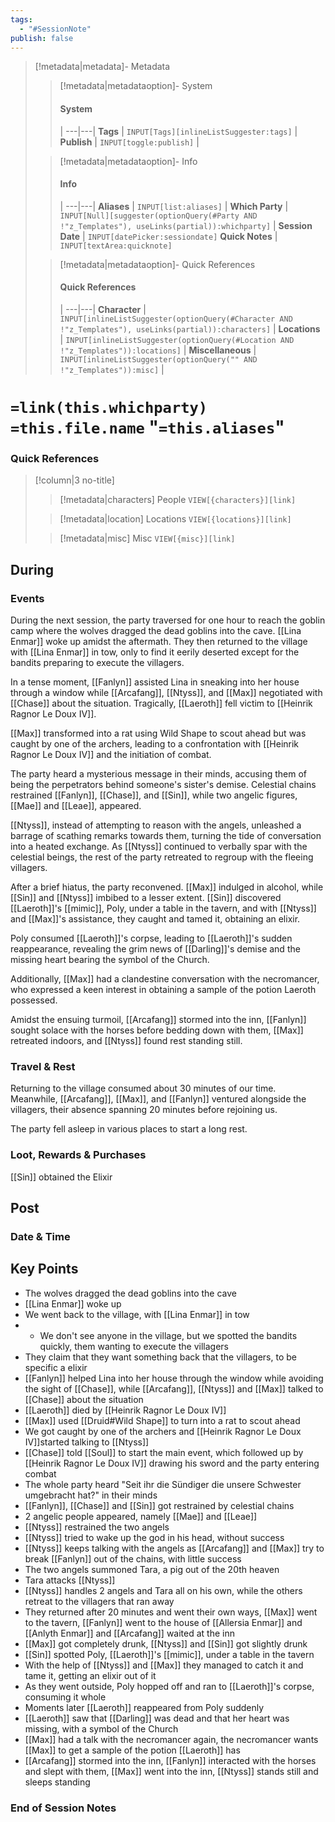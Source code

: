 ```yaml
---
tags:
  - "#SessionNote"
publish: false
---
```

> [!metadata|metadata]- Metadata 
>> [!metadata|metadataoption]- System
>> #### System
>>  |
>> ---|---|
> **Tags** | `INPUT[Tags][inlineListSuggester:tags]` |
> **Publish** | `INPUT[toggle:publish]` |
>
>> [!metadata|metadataoption]- Info
>> #### Info
>>  |
>> ---|---|
>> **Aliases** | `INPUT[list:aliases]` |
>> **Which Party** | `INPUT[Null][suggester(optionQuery(#Party AND !"z_Templates"), useLinks(partial)):whichparty]` |
>> **Session Date** | `INPUT[datePicker:sessiondate]`
>> **Quick Notes** |  `INPUT[textArea:quicknote]`
>
>> [!metadata|metadataoption]- Quick References
>> #### Quick References
>>  |
>> ---|---|
>> **Character** | `INPUT[inlineListSuggester(optionQuery(#Character AND !"z_Templates"), useLinks(partial)):characters]` |
>> **Locations** | `INPUT[inlineListSuggester(optionQuery(#Location AND !"z_Templates")):locations]` |
>> **Miscellaneous** | `INPUT[inlineListSuggester(optionQuery("" AND !"z_Templates")):misc]` |

#  `=link(this.whichparty)` `=this.file.name` "`=this.aliases`"
### Quick References

> [!column|3 no-title]
>> [!metadata|characters] People
>> `VIEW[{characters}][link]`
>
>> [!metadata|location] Locations
>> `VIEW[{locations}][link]`
>
>> [!metadata|misc] Misc
>> `VIEW[{misc}][link]`

## During
### Events

During the next session, the party traversed for one hour to reach the goblin camp where the wolves dragged the dead goblins into the cave. [[Lina Enmar]] woke up amidst the aftermath. They then returned to the village with [[Lina Enmar]] in tow, only to find it eerily deserted except for the bandits preparing to execute the villagers.

In a tense moment, [[Fanlyn]] assisted Lina in sneaking into her house through a window while [[Arcafang]], [[Ntyss]], and [[Max]] negotiated with [[Chase]] about the situation. Tragically, [[Laeroth]] fell victim to [[Heinrik Ragnor Le Doux IV]].

[[Max]] transformed into a rat using Wild Shape to scout ahead but was caught by one of the archers, leading to a confrontation with [[Heinrik Ragnor Le Doux IV]] and the initiation of combat.

The party heard a mysterious message in their minds, accusing them of being the perpetrators behind someone's sister's demise. Celestial chains restrained [[Fanlyn]], [[Chase]], and [[Sin]], while two angelic figures, [[Mae]] and [[Leae]], appeared.

[[Ntyss]], instead of attempting to reason with the angels, unleashed a barrage of scathing remarks towards them, turning the tide of conversation into a heated exchange. As [[Ntyss]] continued to verbally spar with the celestial beings, the rest of the party retreated to regroup with the fleeing villagers.

After a brief hiatus, the party reconvened. [[Max]] indulged in alcohol, while [[Sin]] and [[Ntyss]] imbibed to a lesser extent. [[Sin]] discovered [[Laeroth]]'s [[mimic]], Poly, under a table in the tavern, and with [[Ntyss]] and [[Max]]'s assistance, they caught and tamed it, obtaining an elixir.

Poly consumed [[Laeroth]]'s corpse, leading to [[Laeroth]]'s sudden reappearance, revealing the grim news of [[Darling]]'s demise and the missing heart bearing the symbol of the Church.

Additionally, [[Max]] had a clandestine conversation with the necromancer, who expressed a keen interest in obtaining a sample of the potion Laeroth possessed.

Amidst the ensuing turmoil, [[Arcafang]] stormed into the inn, [[Fanlyn]] sought solace with the horses before bedding down with them, [[Max]] retreated indoors, and [[Ntyss]] found rest standing still.

### Travel & Rest

Returning to the village consumed about 30 minutes of our time. Meanwhile, [[Arcafang]], [[Max]], and [[Fanlyn]] ventured alongside the villagers, their absence spanning 20 minutes before rejoining us.

The party fell asleep in various places to start a long rest.

### Loot, Rewards & Purchases

[[Sin]] obtained the Elixir

## Post
### Date & Time

## Key Points

- The wolves dragged the dead goblins into the cave 
- [[Lina Enmar]] woke up
- We went back to the village, with [[Lina Enmar]] in tow
- - We don't see anyone in the village, but we spotted the bandits quickly, them wanting to execute the villagers
- They claim that they want something back that the villagers, to be specific a elixir 
- [[Fanlyn]] helped Lina into her house through the window while avoiding the sight of [[Chase]], while [[Arcafang]], [[Ntyss]] and [[Max]] talked to [[Chase]] about the situation
- [[Laeroth]] died by [[Heinrik Ragnor Le Doux IV]] 
- [[Max]] used [[Druid#Wild Shape]] to turn into a rat to scout ahead
- We got caught by one of the archers and [[Heinrik Ragnor Le Doux IV]]started talking to [[Ntyss]] 
- [[Chase]] told [[Soul]] to start the main event, which followed up by [[Heinrik Ragnor Le Doux IV]]  drawing his sword and the party entering combat
- The whole party heard "Seit ihr die Sündiger die unsere Schwester umgebracht hat?" in their minds
- [[Fanlyn]], [[Chase]] and [[Sin]]  got restrained by celestial chains
- 2 angelic people appeared, namely [[Mae]] and [[Leae]]
- [[Ntyss]] restrained the two angels
- [[Ntyss]] tried to wake up the god in his head, without success
- [[Ntyss]] keeps talking with the angels as [[Arcafang]] and [[Max]] try to break [[Fanlyn]] out of the chains, with little success
- The two angels summoned Tara, a pig out of the 20th heaven
- Tara attacks [[Ntyss]] 
- [[Ntyss]] handles 2 angels and Tara all on his own, while the others retreat to the villagers that ran away 
- They returned after 20 minutes and went their own ways, [[Max]] went to the tavern, [[Fanlyn]] went to the house of [[Allersia Enmar]] and [[Anlyth Enmar]] and [[Arcafang]] waited at the inn
- [[Max]] got completely drunk, [[Ntyss]] and [[Sin]] got slightly drunk
- [[Sin]] spotted Poly, [[Laeroth]]'s [[mimic]], under a table in the tavern
- With the help of [[Ntyss]] and [[Max]] they managed to catch it and tame it, getting an elixir out of it
- As they went outside, Poly hopped off and ran to [[Laeroth]]'s corpse, consuming it whole 
- Moments later [[Laeroth]] reappeared from Poly suddenly
- [[Laeroth]] saw that [[Darling]] was dead and that her heart was missing, with a symbol of the Church
- [[Max]] had a talk with the necromancer again, the necromancer wants [[Max]]  to get a sample of the potion [[Laeroth]] has
- [[Arcafang]] stormed into the inn, [[Fanlyn]] interacted with the horses and slept with them, [[Max]] went into the inn, [[Ntyss]] stands still and sleeps standing
### End of Session Notes

